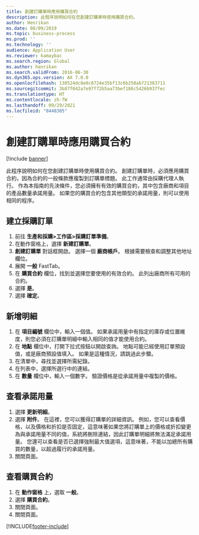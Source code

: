 ```yaml
---
title: 創建訂購單時應用購買合約
description: 此程序說明如何在您創建訂購單時使用購買合約。
author: Henrikan
ms.date: 08/09/2019
ms.topic: business-process
ms.prod: ''
ms.technology: ''
audience: Application User
ms.reviewer: kamaybac
ms.search.region: Global
ms.author: henrikan
ms.search.validFrom: 2016-06-30
ms.dyn365.ops.version: AX 7.0.0
ms.openlocfilehash: 130524dc8e0c8724e35bf13c6b250ab721383711
ms.sourcegitcommit: 3b87f042a7e97f72b5aa73bef186c5426b937fec
ms.translationtype: HT
ms.contentlocale: zh-TW
ms.lasthandoff: 09/29/2021
ms.locfileid: "8448305"
---
```

# <a name="apply-a-purchase-agreement-when-creating-a-purchase-order"></a>創建訂購單時應用購買合約

[!include [banner](../../includes/banner.md)]

此程序說明如何在您創建訂購單時使用購買合約。 創建訂購單時，必須應用購買合約，因為合約的一般條款應複製到訂購單標題。 此工作通常由採購代理人執行。 作為本指南的先決條件，您必須擁有有效的購買合約，其中包含廠商和項目的產品數量承諾用量。 如果您的購買合約包含其他類型的承諾用量，則可以使用相同的程序。

## <a name="create-a-purchase-order"></a>建立採購訂單

1. 前往 **生產和採購\>工作區\>採購訂單準備**。
1. 在動作窗格上，選擇 **新建訂購單**。
1. **創建訂購單** 對話框開啟。 選擇一個 **廠商帳戶**。 根據需要檢查和調整其他地址欄位。
1. 展開 **一般** FastTab。
1. 在 **購買合約** 欄位，找到並選擇您要使用的有效合約。 此列出廠商所有可用的合約。  
1. 選擇 **是**。
1. 選擇 **確定**。

## <a name="add-a-line"></a>新增明細

1. 在 **項目編號** 欄位中，輸入一個值。 如果承諾用量中有指定的庫存或位置維度，則您必須在訂購單明細中輸入相同的值才能使用合約。
1. 在 **地點** 欄位中，打開下拉式按鈕以開啟查詢。 地點可能已經使用訂單預設值，或是廠商預設值填入。 如果是這種情況，請跳過此步驟。  
1. 在清單中，尋找並選擇所需紀錄。
1. 在列表中，選擇所選行中的連結。
1. 在 **數量** 欄位中，輸入一個數字。 驗證價格是從承諾用量中複製的價格。  

## <a name="look-up-the-commitment"></a>查看承諾用量

1. 選擇 **更新明細**。
1. 選擇 **附件**。 在這裡，您可以獲得訂購單的詳細資訊。 例如，您可以查看價格，以及價格和折扣是否固定，這意味著如果您將訂購單上的價格或折扣變更為與承諾用量不同的值，系統將刪除連結，因此訂購單明細將無法滿足承諾用量。 您還可以查看是否已選擇強制最大值選項，這意味著，不能以加總所有購買的數量，以超過履行的承諾用量。  
1. 關閉頁面。

## <a name="look-up-the-purchase-agreement"></a>查看購買合約

1. 在 **動作窗格** 上，選取 **一般**。
1. 選擇 **購買合約**。
1. 關閉頁面。
1. 關閉頁面。



[!INCLUDE[footer-include](../../../includes/footer-banner.md)]
